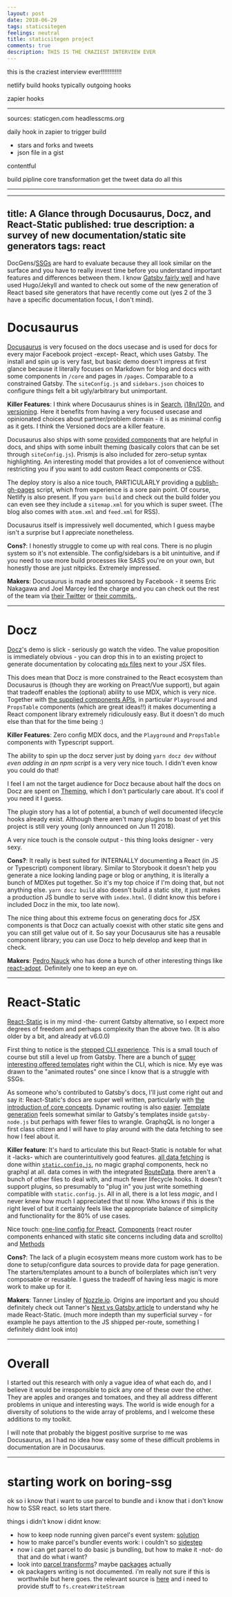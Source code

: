 ```yaml
---
layout: post
date: 2018-06-29
tags: staticsitegen 
feelings: neutral
title: staticsitegen project
comments: true
description: THIS IS THE CRAZIEST INTERVIEW EVER
---
```



this is the craziest interview ever!!!!!!!!!!!!

netlify build hooks
typically
outgoing hooks

zapier hooks

---

sources:
staticgen.com
headlesscms.org

daily hook in zapier to trigger build
- stars and forks and tweets
- json file in a gist

contentful


build pipline
core transformation
get the tweet data
do all this 

---

---
title: A Glance through Docusaurus, Docz, and React-Static
published: true
description: a survey of new documentation/static site generators
tags: react
---

DocGens/[SSGs](https://www.staticgen.com/) are hard to evaluate because they all look similar on the surface and you have to really invest time before you understand important features and differences between them. I know [Gatsby fairly well](https://gist.github.com/sw-yx/09306ec03df7b4cd8e7469bb74c078fb) and have used Hugo/Jekyll and wanted to check out some of the new generation of React based site generators that have recently come out (yes 2 of the 3 have a specific documentation focus, I don't mind).

# Docusaurus

[Docusaurus](https://docusaurus.io/) is very focused on the docs usecase and is used for docs for every major Facebook project -except- React, which uses Gatsby. The install and spin up is very fast, but basic demo doesn't impress at first glance because it literally focuses on Markdown for blog and docs with some components in `/core` and pages in `/pages`. Comparable to a constrained Gatsby. The `siteConfig.js` and `sidebars.json` choices to configure things felt a bit ugly/arbitrary but unimportant. 

**Killer Features**: I think where Docusaurus shines is in [Search](https://docusaurus.io/docs/en/search), [i18n/l20n](https://docusaurus.io/docs/en/translation), and [versioning](https://docusaurus.io/docs/en/versioning). Here it benefits from having a very focused usecase and opinionated choices about partner/problem domain - it is as minimal config as it gets. I think the Versioned docs are a killer feature.

Docusaurus also ships with some [provided components](https://docusaurus.io/docs/en/api-pages#provided-components) that are helpful in docs, and ships with some inbuilt theming (basically colors that can be set through `siteConfig.js`). Prismjs is also included for zero-setup syntax highlighting. An interesting model that provides a lot of convenience without restricting you if you want to add custom React components or CSS.

The deploy story is also a nice touch, PARTICULARLY providing a [publish-gh-pages](https://docusaurus.io/docs/en/publishing#using-github-pages) script, which from experience is a sore pain point. Of course, Netlify is also present. If you `yarn build` and check out the build folder you can even see they include a `sitemap.xml` for you which is super sweet. (The blog also comes with `atom.xml` and `feed.xml` for RSS).

Docusaurus itself is impressively well documented, which I guess maybe isn't a surprise but I appreciate nonetheless.

**Cons?**: I honestly struggle to come up with real cons. There is no plugin system so it's not extensible. The config/sidebars is a bit unintuitive, and if you need to use more build processes like SASS you're on your own, but honestly those are just nitpicks. Extremely impressed.

**Makers**: Docusaurus is made and sponsored by Facebook - it seems Eric Nakagawa and Joel Marcey led the charge and you can check out the rest of the team via [their Twitter](https://twitter.com/docusaurus/following) or [their commits.](https://github.com/facebook/Docusaurus/graphs/contributors).

---

# Docz

[Docz](https://www.docz.site/)'s demo is slick - seriously go watch the video. The value proposition is immediately obvious - you can drop this in to an existing project to generate documentation by colocating [`mdx` files](https://www.docz.site/introduction/writing-mdx) next to your JSX files. 

This does mean that Docz is more constrained to the React ecosystem than Docusaurus is (though they are working on Preact/Vue support), but again that tradeoff enables the (optional) ability to use MDX, which is very nice. Together with [the supplied components APIs](https://www.docz.site/documentation/components-api), in particular `Playground` and `PropsTable` components (which are great ideas!!) it makes documenting a React component library extremely ridiculously easy. But it doesn't do much else than that for the time being :)

**Killer Features**: Zero config MDX docs, and the `Playground` and `PropsTable` components with Typescript support.

The ability to spin up the docz server just by doing `yarn docz dev` *without even adding in an npm script* is a very very nice touch. I didn't even know you could do that!

I feel I am not the target audience for Docz because about half the docs on Docz are spent on [Theming](https://www.docz.site/documentation/creating-themes), which I don't particularly care about. It's cool if you need it I guess.

The plugin story has a lot of potential, a bunch of well documented lifecycle hooks already exist. Although there aren't many plugins to boast of yet this project is still very young (only announced on Jun 11 2018).

A very nice touch is the console output - this thing looks designer - very sexy.

**Cons?**: It really is best suited for INTERNALLY documenting a React (in JS or Typescript) component library. Similar to Storybook it doesn't help you generate a nice looking landing page or blog or anything, it is literally a bunch of MDXes put together. So it's my top choice if I'm doing that, but not anything else. `yarn docz build` also doesn't build a static site, it just makes a production JS bundle to serve with `index.html`. (I didnt know this before i included Docz in the mix, too late now).

The nice thing about this extreme focus on generating docs for JSX components is that Docz can actually coexist with other static site gens and you can still get value out of it. So say your Docusaurus site has a reusable component library; you can use Docz to help develop and keep that in check.

**Makers**: [Pedro Nauck](https://twitter.com/pedronauck?lang=en) who has done a bunch of other interesting things like [react-adopt](https://github.com/pedronauck/react-adopt). Definitely one to keep an eye on.

---

# React-Static

[React-Static](https://react-static.js.org/) is in my mind -the- current Gatsby alternative, so I expect more degrees of freedom and perhaps complexity than the above two. (It is also older by a bit, and already at v6.0.0)

First thing to notice is the [stepped CLI experience](https://react-static.js.org/docs/#quick-start). This is a small touch of course but still a level up from Gatsby. There are a bunch of [super interesting offered templates](https://react-static.js.org/docs/#examples-and-templates) right within the CLI, which is nice. My eye was drawn to the "animated routes" one since I know that is a struggle with SSGs.

As someone who's contributed to Gatsby's docs, I'll just come right out and say it: React-Static's docs are super well written, particularly with [the introduction of core concepts](https://react-static.js.org/docs/concepts#overview). Dynamic routing is also [easier](https://react-static.js.org/docs/concepts#non-static-routing). [Template generation](https://react-static.js.org/docs/concepts/#pagination) feels somewhat similar to Gatsby's templates inside `gatsby-node.js` but perhaps with fewer files to wrangle. GraphqQL is no longer a first class citizen and I will have to play around with the data fetching to see how I feel about it.

**Killer feature**: It's hard to articulate this but React-Static is notable for what it -lacks- which are counterintuitively good features. [all data fetching](https://react-static.js.org/docs/concepts#code-data-and-prop-splitting) is done within [`static.config.js`](https://react-static.js.org/docs/config), no magic graphql components, heck no graphql at all. data comes in with the integrated [RouteData](https://react-static.js.org/docs/components#routedata). there aren't a bunch of other files to deal with, and much fewer lifecycle hooks. It doesn't support plugins, so presumably to "plug in" you just write something compatible with `static.config.js`. All in all, there is a lot less *magic*, and I never knew how much I appreciated that til now. Who knows if this is the right level of but it certainly feels like the appropriate balance of simplicity and functionality for the 80% of use cases.

Nice touch: [one-line config for Preact](https://react-static.js.org/docs/concepts#using-preact-in-production), [Components](https://react-static.js.org/docs/components) (react router components enhanced with static site concerns including data and scrollto) and [Methods](https://react-static.js.org/docs/methods)

**Cons?**: The lack of a plugin ecosystem means more custom work has to be done to setup/configure data sources to provide data for page generation. The starters/templates amount to a bunch of boilerplates which isn't very composable or reusable. I guess the tradeoff of having less magic is more work to make up for it.

**Makers**: Tanner Linsley of [Nozzle.io](https://nozzle.io/about). Origins are important and you should definitely check out Tanner's [Next vs Gatsby article](https://medium.com/@tannerlinsley/%EF%B8%8F-introducing-react-static-a-progressive-static-site-framework-for-react-3470d2a51ebc) to understand why he made React-Static. (much more indepth than my superficial survey - for example he pays attention to the JS shipped per-route, something I definitely didnt look into)

---

# Overall

I started out this research with only a vague idea of what each do, and I believe it would be irresponsible to pick any one of these over the other. They are apples and oranges and tomatoes, and they all address different problems in unique and interesting ways. The world is wide enough for a diversity of solutions to the wide array of problems, and I welcome these additions to my toolkit. 

I will note that probably the biggest positive surprise to me was Docusaurus, as I had no idea how easy some of these difficult problems in documentation are in Docusaurus.

---

# starting work on boring-ssg

ok so i know that i want to use parcel to bundle and i know that i don't know how to SSR react. so lets start there.

things i didn't know i didnt know:

- how to keep node running given parcel's event system: [solution](https://stackoverflow.com/a/23354058/1106414)
- how to make parcel's bundler events work: i couldn't so [sidestep](https://github.com/sw-yx/create-react-app-parcel/blob/master/packages/react-scripts-parcel/scripts/build.js#L188)
- now i can get parcel to do basic js bundling, but how to make it -not- do that and do what i want?
- look into [parcel transforms](https://parceljs.org/transforms.html)? maybe [packages](https://parceljs.org/packagers.html) actually
- ok packagers writing is not documented. i'm really not sure if this is worthwhile but here goes. the relevant source is [here](https://github.com/parcel-bundler/parcel/blob/master/src/packagers/Packager.js#L19) and i need to provide stuff to `fs.createWriteStream`
